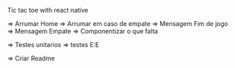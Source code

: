 Tic tac toe with react native

=> Arrumar Home
=> Arrumar em caso de empate
=> Mensagem Fim de jogo
=> Mensagem Empate
=> Componentizar o que falta

=> Testes unitarios
=> testes E:E

=> Criar Readme
